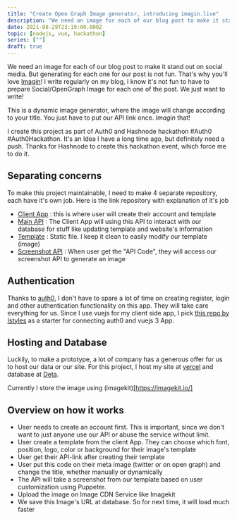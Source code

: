```yaml
---
title: "Create Open Graph Image generator, introducing imagin.live"
description: "We need an image for each of our blog post to make it stand out on social media. But generating for each one for our post is not fun. That's why you'll love Imagin. It's a post about how I make Imagin, dynamic open graph image generator"
date: 2021-08-29T23:19:00.000Z
topic: [nodejs, vue, hackathon]
series: [""]
draft: true
---
```

We need an image for each of our blog post to make it stand out on social media. But generating for each one for our post is not fun. That's why you'll love [Imagin](https://imagin.live/about)! I write regularly on my blog, I know it's not fun to have to prepare Social/OpenGraph Image for each one of the post. We just want to write! 

This is a dynamic image generator, where the image will change according to your title. You just have to put our API link once. *Imagin* that!

I create this project as part of Auth0 and Hashnode hackathon #Auth0  #Auth0Hackathon. It's an Idea I have a long time ago, but definitely need a push. Thanks for Hashnode to create this hackathon event, which force me to do it.








## Separating concerns

To make this project maintainable, I need to make 4 separate repository, each have it's own job. Here is the link repository with explanation of it's job

- [Client App](https://github.com/hilmanski/imagin-web) : this is where user will create their account and template
- [Main API](https://github.com/hilmanski/imagin-API) : The Client App will using this API to interact with our database for stuff like updating template and website's information
- [Template](https://github.com/hilmanski/imagin-template) :  Static file. I keep it clean to easily modify our template (image)
- [Screenshot API](https://github.com/hilmanski/imagin-screenshot) : When user get the "API Code", they will access our screenshot API to generate an image

## Authentication

Thanks to [auth0](https://auth0.com/), I don't have to spare a lot of time on creating register, login and other authentication functionality on this app. They will take care everything for us. Since I use vuejs for my client side app, I pick [this repo by Istyles](https://github.com/lstyles/vue3-auth0-sample/) as a starter for connecting auth0 and vuejs 3 App.

## Hosting and Database

Luckily, to make a prototype, a lot of company has a generous offer for us to host our data or our site. For this project, I host my site at [vercel](https://vercel.com/) and database at [Deta](deta.sh).

Currently I store the image using (imagekit)[https://imagekit.io/]

## Overview on how it works

- User needs to create an account first. This is  important, since we don't want to just anyone use our API or abuse the service without limit. 
- User create a template from the client App. They can choose which font, position, logo, color or background for their image's template
- User get their API-link after creating their template
- User put this code on their meta image (twitter or on open graph) and change the title, whether manually or dynamically
- The API will take a screenshot from our template based on user customization using Puppeter.
- Upload the image on Image CDN Service like Imagekit
- We save this Image's URL at database. So for next time, it will load much faster


